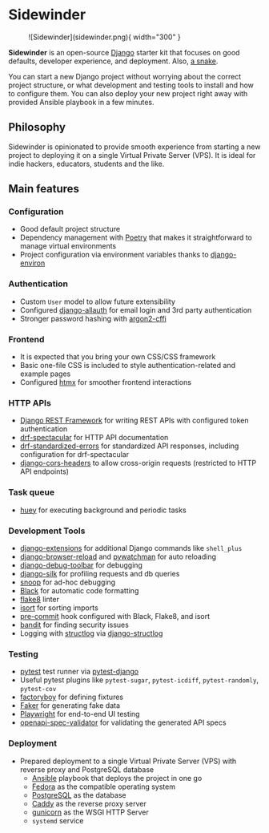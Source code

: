 # Sidewinder

<figure markdown>
  ![Sidewinder](sidewinder.png){ width="300" }
  <figcaption></figcaption>
</figure>

**Sidewinder** is an open-source [Django](https://www.djangoproject.com/) starter kit that focuses on good defaults, developer experience, and deployment. Also, [a snake](https://en.wikipedia.org/wiki/Crotalus_cerastes).

You can start a new Django project without worrying about the correct project structure, or what development and testing tools to install and how to configure them. You can also deploy your new project right away with provided Ansible playbook in a few minutes.

## Philosophy

Sidewinder is opinionated to provide smooth experience from starting a new project to deploying it on a single Virtual Private Server (VPS). It is ideal for indie hackers, educators, students and the like.

## Main features

### Configuration

- Good default project structure
- Dependency management with [Poetry](https://python-poetry.org/) that makes it straightforward to manage virtual environments
- Project configuration via environment variables thanks to [django-environ](https://django-environ.readthedocs.io/en/latest/)

### Authentication

- Custom `User` model to allow future extensibility
- Configured [django-allauth](https://github.com/pennersr/django-allauth) for email login and 3rd party authentication
- Stronger password hashing with [argon2-cffi](https://github.com/hynek/argon2-cffi)

### Frontend

- It is expected that you bring your own CSS/CSS framework
- Basic one-file CSS is included to style authentication-related and example pages
- Configured [htmx](https://htmx.org/) for smoother frontend interactions

### HTTP APIs

- [Django REST Framework](https://www.django-rest-framework.org/) for writing REST APIs with configured token authentication
- [drf-spectacular](https://drf-spectacular.readthedocs.io/en/latest/) for HTTP API documentation
- [drf-standardized-errors](https://drf-standardized-errors.readthedocs.io) for standardized API responses, including configuration for drf-spectacular
- [django-cors-headers](https://github.com/adamchainz/django-cors-headers) to allow cross-origin requests (restricted to HTTP API endpoints)

### Task queue

- [huey](https://github.com/coleifer/huey) for executing background and periodic tasks

### Development Tools

- [django-extensions](https://django-extensions.readthedocs.io/en/latest/) for additional Django commands like `shell_plus`
- [django-browser-reload](https://github.com/adamchainz/django-browser-reload) and [pywatchman](https://github.com/facebook/watchman) for auto reloading
- [django-debug-toolbar](https://django-debug-toolbar.readthedocs.io/en/latest/) for debugging
- [django-silk](https://github.com/jazzband/django-silk) for profiling requests and db queries
- [snoop](https://pypi.org/project/snoop/) for ad-hoc debugging
- [Black](https://github.com/psf/black) for automatic code formatting
- [flake8](https://flake8.pycqa.org/en/latest/) linter
- [isort](https://pycqa.github.io/isort/) for sorting imports
- [pre-commit](https://pre-commit.com/) hook configured with Black, Flake8, and isort
- [bandit](https://github.com/PyCQA/bandit) for finding security issues
- Logging with [structlog](https://www.structlog.org/en/stable/) via [django-structlog](https://django-structlog.readthedocs.io/en/latest/)

### Testing

- [pytest](https://docs.pytest.org) test runner via [pytest-django](https://github.com/pytest-dev/pytest-django)
- Useful pytest plugins like `pytest-sugar`, `pytest-icdiff`, `pytest-randomly`, `pytest-cov`
- [factoryboy](https://factoryboy.readthedocs.io/en/stable/) for defining fixtures
- [Faker](https://faker.readthedocs.io/en/master/) for generating fake data
- [Playwright](https://playwright.dev/) for end-to-end UI testing
- [openapi-spec-validator](https://github.com/p1c2u/openapi-spec-validator) for validating the generated API specs

### Deployment

- Prepared deployment to a single Virtual Private Server (VPS) with reverse proxy and PostgreSQL database
  - [Ansible](https://www.ansible.com/resources/get-started) playbook that deploys the project in one go
  - [Fedora](https://getfedora.org/) as the compatible operating system
  - [PostgreSQL](https://www.postgresql.org/) as the database
  - [Caddy](https://caddyserver.com/) as the reverse proxy server
  - [gunicorn](https://gunicorn.org/) as the WSGI HTTP Server 
  - `systemd` service
